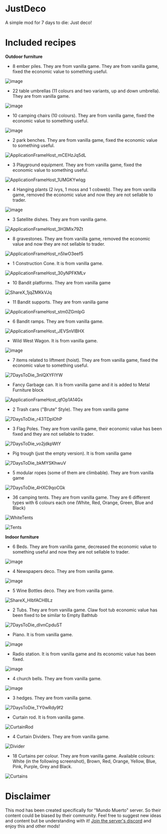 # JustDeco
 A simple mod for 7 days to die: Just deco!

# Included recipes

**Outdoor furniture**

- 8 ember piles. They are from vanilla game. They are from vanilla game, fixed the economic value to something useful.
 
![image](https://github.com/user-attachments/assets/abfd144b-0e8d-4cee-b4c3-8ec97dc39381)
 
- 22 table umbrellas (11 colours and two variants, up and down umbrella). They are from vanilla game.
 
![image](https://github.com/user-attachments/assets/0104387b-c0f0-4016-bd46-3c889bc016f6)

- 10 camping chairs (10 colours). They are from vanilla game, fixed the economic value to something useful.

![image](https://github.com/user-attachments/assets/1a4f06f5-adff-4ce1-b140-b59904b3e95d)

- 2 park benches. They are from vanilla game, fixed the economic value to something useful.

![ApplicationFrameHost_mCEHzJq5dL](https://github.com/user-attachments/assets/91f14060-aa11-4694-8709-c1a576efd1e5)

- 3 Playground equipment. They are from vanilla game, fixed the economic value to something useful.

![ApplicationFrameHost_1UMGKYwlqg](https://github.com/user-attachments/assets/a0117975-3822-4b29-b574-7db46ef2c131)

- 4 Hanging plants (2 ivys, 1 moss and 1 cobweb). They are from vanilla game, removed the economic value and now they are not sellable to trader.

![image](https://github.com/user-attachments/assets/5086c8c0-f6ff-47fa-9ab8-f8b580ca6d49)

- 3 Satellite dishes. They are from vanilla game.

![ApplicationFrameHost_3H3MIx79Zt](https://github.com/user-attachments/assets/f6045acf-2764-4fac-971e-b690ad97e31a)

- 8 gravestones. They are from vanilla game, removed the economic value and now they are not sellable to trader.

![ApplicationFrameHost_n5IwO3eef5](https://github.com/user-attachments/assets/ab99ecf7-c427-418d-87cb-251c4ecbe786)

- 1 Construction Cone. It is from vanilla game.

![ApplicationFrameHost_30yNPFKMLv](https://github.com/user-attachments/assets/5bf008df-a526-401e-a904-f44bbf36356b)

- 10 Bandit platforms. They are from vanilla game

![ShareX_1jqZMKkVJq](https://github.com/user-attachments/assets/c207ea78-5488-4d0a-b931-dd70ae8be39d)

- 11 Bandit supports. They are from vanilla game

![ApplicationFrameHost_stm0ZGmlpG](https://github.com/user-attachments/assets/1f28c7a1-2803-4041-847b-e6396b0f18d9)

- 6 Bandit ramps. They are from vanilla game.

![ApplicationFrameHost_JEVSnVlBHX](https://github.com/user-attachments/assets/4bdc1a5a-9231-47ce-bc7f-f09d15bc9ed1)

- Wild West Wagon. It is from vanilla game.

![image](https://github.com/user-attachments/assets/17d81524-972a-4ae2-8346-1ee5dbfeb83d)

- 7 items related to liftment (hoist). They are from vanilla game, fixed the economic value to something useful.

![7DaysToDie_3nlQXYFlYW](https://github.com/user-attachments/assets/965bc1dd-b28d-4769-8f5a-7f890fee5bd9)

- Fancy Garbage can. It is from vanilla game and it is added to Metal Furniture block

![ApplicationFrameHost_qfOp1A14Gx](https://github.com/user-attachments/assets/8cee2c80-4df0-422b-b9f0-a8593cede333)

- 2 Trash cans ("Brute" Style). They are from vanilla game

![7DaysToDie_r43TDplOhP](https://github.com/user-attachments/assets/6809eb49-b3d1-4186-a26b-344e61ff82d5)

- 3 Flag Poles. They are from vanilla game, their economic value has been fixed and they are not sellable to trader.

![7DaysToDie_vo2jdkpWtY](https://github.com/user-attachments/assets/7e6153e3-f97b-48fb-be0d-9b3185778278)

- Pig trough (just the empty version). It is from vanilla game

![7DaysToDie_bkMYSKhwuV](https://github.com/user-attachments/assets/4637ff71-165e-4b5c-8265-04f4c02665c7)

- 5 modular ropes (some of them are climbable). They are from vanilla game

![7DaysToDie_4HXC9qoCGk](https://github.com/user-attachments/assets/fd2515bf-3f6e-429a-b260-6e50ad9c8217)

- 36 camping tents. They are from vanilla game. They are 6 different types with 6 colours each one (White, Red, Orange, Green, Blue and Black)

![WhiteTents](https://github.com/user-attachments/assets/3d7b1108-1890-46b7-9fc2-91fe22f06b1f)

![Tents](https://github.com/user-attachments/assets/1edf04cc-b090-4acb-84d5-f61c5d30cab3)




**Indoor furniture**

- 6 Beds. They are from vanilla game, decreased the economic value to something useful and now they are not sellable to trader.

![image](https://github.com/user-attachments/assets/93566bfe-1905-4340-a474-a1acd34f4035)

- 4 Newspapers deco. They are from vanilla game.

![image](https://github.com/user-attachments/assets/064ecf46-8295-474e-9e33-d6c96c77ff4a)

- 5 Wine Bottles deco. They are from vanilla game.

![ShareX_HlbfACHBLz](https://github.com/user-attachments/assets/6d2bc824-28ca-4d64-bffc-4f12dc7cddcb)

- 2 Tubs. They are from vanilla game. Claw foot tub economic value has been fixed to be similar to Empty Bathtub

![7DaysToDie_dIvnCpduST](https://github.com/user-attachments/assets/4e44b9dd-1d5e-41e6-8c7f-f85197d09f74)

- Piano. It is from vanilla game.

![image](https://github.com/user-attachments/assets/36ebdb46-7012-4453-9bef-624e0d576bba)

- Radio station. It is from vanilla game and its economic value has been fixed.

![image](https://github.com/user-attachments/assets/5e9b7d8a-f724-478d-8123-1d06c0f361da)

- 4 church bells. They are from vanilla game.

![image](https://github.com/user-attachments/assets/88d8e462-9b6d-4931-a775-07d6b0cb95e1)

- 3 hedges. They are from vanilla game.

![7DaysToDie_TY0wRdy9f2](https://github.com/user-attachments/assets/226c45c3-112f-43f7-9de6-b02cf5d20d4f)

- Curtain rod. It is from vanilla game.
  
 ![CurtainRod](https://github.com/user-attachments/assets/9420de50-8b5f-44bf-8db6-959f486111cf)


- 4 Curtain Dividers. They are from vanilla game.

 ![Divider](https://github.com/user-attachments/assets/9f10e685-4309-4dc8-bf39-7bdbe4b5910e)


- 18 Curtains per colour. They are from vanilla game. Available colours: White (in the following screenshot), Brown, Red, Orange, Yellow, Blue, Pink, Purple, Grey and Black.

![Curtains](https://github.com/user-attachments/assets/8fcb4b0e-9d2d-44c2-9f6b-a58ef124fe2a)


  
# Disclaimer

This mod has been created specifically for "Mundo Muerto" server. So their content could be biased by their community. Feel free to suggest new ideas and content but be understanding with it! [Join the server's discord](https://discord.com/invite/brMATqS2sK) and enjoy this and other mods!
